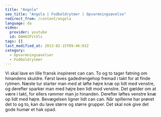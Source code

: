 ```yaml
---
title: "Angola"
seo_title: "Angola | Fodboldrytmer | Opvarmningsøvelse"
redirect_from: /content/angola
language: da
video:
  provider: youtube
  id: DAH6IPztXls
tags: []
last_modified_at: 2013-02-15T09:46:03Z
category:
  - Opvarmningsøvelser
  - Fodboldrytmer
---
```


Vi skal lave en lille fransk inspireret can can. To og to tager fatning om
hinandens skuldre. Først laves gadedrengehop fremad i takt for at finde rytmen.
Næste tur starter man med at løfte højre knæ op lidt med venstre, og derefter sparker
man med højre ben lidt mod venstre. Det gælder om at være i takt, for ellers rammer
man jo hinanden. Derefter løftes venstre knæ op lidt med højre. Bevægelsen ligner lidt
can can. Når spillerne har prøvet det to og to, kan du lave større og større grupper. Det
skal nok give det gode humør et hak opad.
